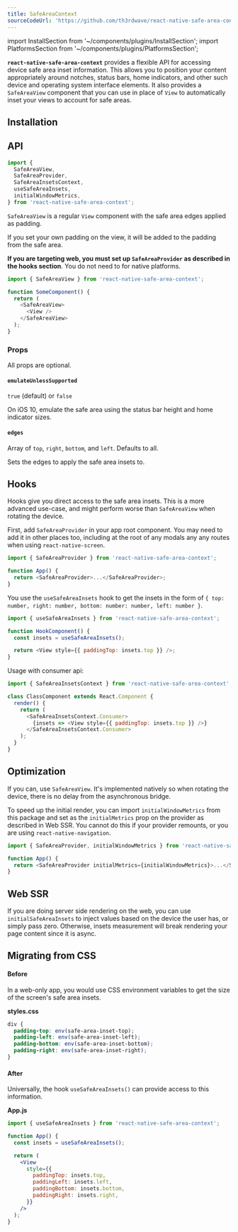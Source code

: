 ```yaml
---
title: SafeAreaContext
sourceCodeUrl: 'https://github.com/th3rdwave/react-native-safe-area-context'
---
```


import InstallSection from '~/components/plugins/InstallSection';
import PlatformsSection from '~/components/plugins/PlatformsSection';

**`react-native-safe-area-context`** provides a flexible API for accessing device safe area inset information. This allows you to position your content appropriately around notches, status bars, home indicators, and other such device and operating system interface elements. It also provides a `SafeAreaView` component that you can use in place of `View` to automatically inset your views to account for safe areas.

<PlatformsSection android emulator ios simulator web />

## Installation

<InstallSection packageName="react-native-safe-area-context" href="https://github.com/th3rdwave/react-native-safe-area-context#getting-started" />

## API

```js
import {
  SafeAreaView,
  SafeAreaProvider,
  SafeAreaInsetsContext,
  useSafeAreaInsets,
  initialWindowMetrics,
} from 'react-native-safe-area-context';
```

`SafeAreaView` is a regular `View` component with the safe area edges applied as padding.

If you set your own padding on the view, it will be added to the padding from the safe area.

**If you are targeting web, you must set up `SafeAreaProvider` as described in the hooks section**. You do not need to for native platforms.

```js
import { SafeAreaView } from 'react-native-safe-area-context';

function SomeComponent() {
  return (
    <SafeAreaView>
      <View />
    </SafeAreaView>
  );
}
```

### Props

All props are optional.

#### `emulateUnlessSupported`

`true` (default) or `false`

On iOS 10, emulate the safe area using the status bar height and home indicator sizes.

#### `edges`

Array of `top`, `right`, `bottom`, and `left`. Defaults to all.

Sets the edges to apply the safe area insets to.

## Hooks

Hooks give you direct access to the safe area insets. This is a more advanced use-case, and might perform worse than `SafeAreaView` when rotating the device.

First, add `SafeAreaProvider` in your app root component. You may need to add it in other places too, including at the root of any modals any any routes when using `react-native-screen`.

```js
import { SafeAreaProvider } from 'react-native-safe-area-context';

function App() {
  return <SafeAreaProvider>...</SafeAreaProvider>;
}
```

You use the `useSafeAreaInsets` hook to get the insets in the form of `{ top: number, right: number, bottom: number: number, left: number }`.

```js
import { useSafeAreaInsets } from 'react-native-safe-area-context';

function HookComponent() {
  const insets = useSafeAreaInsets();

  return <View style={{ paddingTop: insets.top }} />;
}
```

Usage with consumer api:

```js
import { SafeAreaInsetsContext } from 'react-native-safe-area-context';

class ClassComponent extends React.Component {
  render() {
    return (
      <SafeAreaInsetsContext.Consumer>
        {insets => <View style={{ paddingTop: insets.top }} />}
      </SafeAreaInsetsContext.Consumer>
    );
  }
}
```

## Optimization

If you can, use `SafeAreaView`. It's implemented natively so when rotating the device, there is no delay from the asynchronous bridge.

To speed up the initial render, you can import `initialWindowMetrics` from this package and set as the `initialMetrics` prop on the provider as described in Web SSR. You cannot do this if your provider remounts, or you are using `react-native-navigation`.

```js
import { SafeAreaProvider, initialWindowMetrics } from 'react-native-safe-area-context';

function App() {
  return <SafeAreaProvider initialMetrics={initialWindowMetrics}>...</SafeAreaProvider>;
}
```

## Web SSR

If you are doing server side rendering on the web, you can use `initialSafeAreaInsets` to inject values based on the device the user has, or simply pass zero. Otherwise, insets measurement will break rendering your page content since it is async.

## Migrating from CSS

#### Before

In a web-only app, you would use CSS environment variables to get the size of the screen's safe area insets.

**styles.css**

```css
div {
  padding-top: env(safe-area-inset-top);
  padding-left: env(safe-area-inset-left);
  padding-bottom: env(safe-area-inset-bottom);
  padding-right: env(safe-area-inset-right);
}
```

#### After

Universally, the hook `useSafeAreaInsets()` can provide access to this information.

**App.js**

```jsx
import { useSafeAreaInsets } from 'react-native-safe-area-context';

function App() {
  const insets = useSafeAreaInsets();

  return (
    <View
      style={{
        paddingTop: insets.top,
        paddingLeft: insets.left,
        paddingBottom: insets.bottom,
        paddingRight: insets.right,
      }}
    />
  );
}
```
